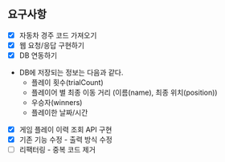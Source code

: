 
## 요구사항

- [X] 자동차 경주 코드 가져오기
- [X] 웹 요청/응답 구현하기
- [X] DB 연동하기
 - DB에 저장되는 정보는 다음과 같다.
   - 플레이 횟수(trialCount)
   - 플레이어 별 최종 이동 거리 (이름(name), 최종 위치(position))
   - 우승자(winners)
   - 플레이한 날짜/시간

- [x] 게임 플레이 이력 조회 API 구현
- [x] 기존 기능 수정 - 출력 방식 수정
- [ ] 리팩터링 - 중복 코드 제거
